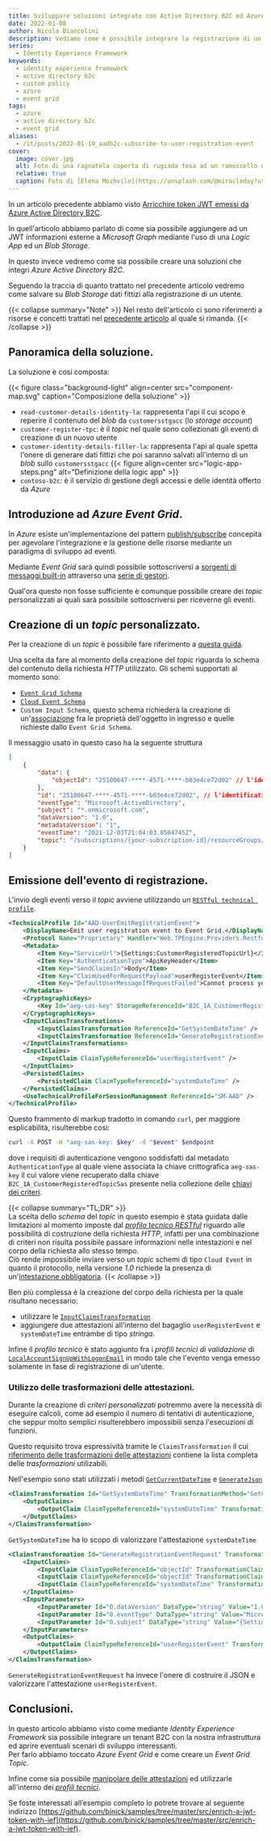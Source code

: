 ```yaml
---
title: Sviluppare soluzioni integrate con Active Directory B2C ed Azure Event Grid.
date: 2022-01-08
author: Nicola Biancolini
description: Vediamo come è possibile integrare la registrazione di un utente.
series: 
  - Identity Experience Framework
keywords:
  - identity experience framework 
  - active directory b2c
  - custom policy
  - azure
  - event grid
tags: 
  - azure
  - active directory b2c
  - event grid
aliases:
  - /it/posts/2022-01-10_aadb2c-subscribe-to-user-registration-event
cover:
  image: cover.jpg
  alt: Foto di una ragnatela coperta di rugiada tesa ad un ramoscello di ulivo o eucalipto
  relative: true
  caption: Foto di [Elena Mozhvilo](https://unsplash.com/@miracleday?utm_source=unsplash&utm_medium=referral&utm_content=creditCopyText) su [Unsplash](https://unsplash.com/?utm_source=unsplash&utm_medium=referral&utm_content=creditCopyText)
---
```


In un articolo precedente abbiamo visto <a href="https://www.ugidotnet.org/tip/2873/Arricchire-JWT-emessi-da-Active-Directory-B2C-con-criteri-personalizzati" title="Arricchire token JWT emessi da Azure Active Directory B2C." target="_blank">Arricchire token JWT emessi da Azure Active Directory B2C</a>.

In quell'articolo abbiamo parlato di come sia possibile aggiungere ad un JWT informazioni esterne a _Microsoft Graph_ mediante l'uso di una _Logic App_ ed un _Blob Storage_.

In questo invece vedremo come sia possibile creare una soluzioni che integri _Azure Active Directory B2C_.

Seguendo la traccia di quanto trattato nel precedente articolo vedremo come salvare su _Blob Storage_ dati fittizi alla registrazione di un utente.

{{< collapse summary="Note" >}}
Nel resto dell'articolo ci sono riferimenti a risorse e concetti trattati nel <a href="https://www.ugidotnet.org/tip/2873/Arricchire-JWT-emessi-da-Active-Directory-B2C-con-criteri-personalizzati" title="Arricchire token JWT emessi da Azure Active Directory B2C." target="_blank">precedente articolo</a> al quale si rimanda.
{{< /collapse >}}

## Panoramica della soluzione.

La soluzione è cosi composta:

{{< figure class="background-light" align=center src="component-map.svg" caption="Composizione della soluzione" >}}

- `read-customer-details-identity-la`: rappresenta l'api il cui scopo è reperire il contenuto del _blob_ da `customersstgacc` (lo _storage account_)
- `customer-register-tpc`: è il _topic_ nel quale sono collezionati gli eventi di creazione di un nuovo utente
- `customer-identity-details-filler-la`: rappresenta l'api al quale spetta l'onere di generare dati fittizi che poi saranno salvati all'interno di un _blob_ sullo `customersstgacc`
{{< figure align=center src="logic-app-steps.png" alt="Definizione della logic app" >}}
- `contoso-b2c`: è il servizio di gestione degli accessi e delle identità offerto da _Azure_

## Introduzione ad _Azure Event Grid_.

In _Azure_ esiste un'implementazione del pattern [publish/subscribe](https://en.wikipedia.org/wiki/Publish%E2%80%93subscribe_pattern) concepita per agevolare l'integrazione e la gestione delle risorse mediante un paradigma di sviluppo ad eventi.

Mediante _Event Grid_ sarà quindi possibile sottoscriversi a [sorgenti di messaggi built-in](https://docs.microsoft.com/azure/event-grid/overview#event-sources) attraverso una [serie di gestori](https://docs.microsoft.com/azure/event-grid/overview#event-handlers).

Qual'ora questo non fosse sufficiente è comunque possibile creare dei _topic_ personalizzati ai quali sarà possibile sottoscriversi per riceverne gli eventi.

## Creazione di un _topic_ personalizzato.

Per la creazione di un _topic_ è possibile fare riferimento a [questa guida](https://docs.microsoft.com/azure/event-grid/custom-event-quickstart-portal#create-a-custom-topic).

Una scelta da fare al momento della creazione del _topic_ riguarda lo schema del contenuto della richiesta _HTTP_ utilizzato. Gli schemi supportati al momento sono:

- [`Event Grid Schema`](https://docs.microsoft.com/azure/event-grid/event-schema)
- [`Cloud Event Schema`](https://docs.microsoft.com/azure/event-grid/cloud-event-schema)
- `Custom Input Schema`, questo schema richiederà la creazione di un'[associazione](https://docs.microsoft.com/azure/event-grid/input-mappings) fra le proprietà dell'oggetto in ingresso e quelle richieste dallo `Event Grid Schema`.

Il messaggio usato in questo caso ha la seguente struttura

``` json
[
    {
        "data": {
            "objectId": "25100647-****-4571-****-b03e4ce72d02" // l'identificativo utile ad identificare l'utente
        },
        "id": "25100647-****-4571-****-b03e4ce72d02", // l'identificativo univoco del messaggio, lo stesso di `data.objectId` in qesto caso
        "eventType": "Microsoft.ActiveDirectory", 
        "subject": "*.onmicrosoft.com",
        "dataVersion": "1.0",
        "metadataVersion": "1",
        "eventTime": "2021-12-03T21:04:03.8504745Z",
        "topic": "/subscriptions/{your-subscription-id}/resourceGroups/{your-resource-group}/providers/Microsoft.EventGrid/topics/{your-event-grid-topic}"
    }
]
```

## Emissione dell'evento di registrazione.

L'invio degli eventi verso il _topic_ avviene utilizzando un [`RESTful technical profile`](https://docs.microsoft.com/azure/active-directory-b2c/restful-technical-profile).

``` xml
<TechnicalProfile Id="AAD-UserEmitRegistrationEvent">
    <DisplayName>Emit user registration event to Event Grid.</DisplayName>
    <Protocol Name="Proprietary" Handler="Web.TPEngine.Providers.RestfulProvider, Web.TPEngine, Version=1.0.0.0, Culture=neutral, PublicKeyToken=null" />
    <Metadata>
        <Item Key="ServiceUrl">{Settings:CustomerRegisteredTopicUrl}</Item>
        <Item Key="AuthenticationType">ApiKeyHeader</Item>
        <Item Key="SendClaimsIn">Body</Item>
        <Item Key="ClaimUsedForRequestPayload">userRegisterEvent</Item>
        <Item Key="DefaultUserMessageIfRequestFailed">Cannot process your request right now, please try again later.</Item>
    </Metadata>
    <CryptographicKeys>
        <Key Id="aeg-sas-key" StorageReferenceId="B2C_1A_CustomerRegisteredTopicSas" />
    </CryptographicKeys>
    <InputClaimsTransformations>
        <InputClaimsTransformation ReferenceId="GetSystemDateTime" />
        <InputClaimsTransformation ReferenceId="GenerateRegistrationEventRequest" />
    </InputClaimsTransformations>
    <InputClaims>
        <InputClaim ClaimTypeReferenceId="userRegisterEvent" />
    </InputClaims>
    <PersistedClaims>
        <PersistedClaim ClaimTypeReferenceId="systemDateTime" />
    </PersistedClaims>
    <UseTechnicalProfileForSessionManagement ReferenceId="SM-AAD" />
</TechnicalProfile>
```

Questo frammento di markup tradotto in comando `curl`, per maggiore esplicabilità, risulterebbe cosi:

``` bash
curl -X POST -H "aeg-sas-key: $key" -d "$event" $endpoint
```

dove i requisiti di autenticazione vengono soddisfatti dal metadato `AuthenticationType` al quale viene associata la chiave crittografica `aeg-sas-key` il cui valore viene recuperato dalla chiave `B2C_1A_CustomerRegisteredTopicSas` presente nella collezione delle [chiavi dei criteri](https://docs.microsoft.com/azure/active-directory-b2c/policy-keys-overview?pivots=b2c-custom-policy).

{{< collapse summary="TL;DR" >}}  
La scelta dello _schema_ del _topic_ in questo esempio è stata guidata dalle limitazioni al momento imposte dal [_profilo tecnico RESTful_](https://docs.microsoft.com/azure/active-directory-b2c/restful-technical-profile) riguardo alle possibilità di costruzione della richiesta _HTTP_, infatti per una combinazione di criteri non risulta possibile passare informazioni nelle intestazioni e nel corpo della richiesta allo stesso tempo.  
Ciò rende impossibile inviare verso un _topic_ schemi di tipo `Cloud Event` in quanto il protocollo, nella versione _1.0_ richiede la presenza di un'[intestazione obbligatoria](https://docs.microsoft.com/azure/event-grid/cloud-event-schema#sample-event-using-cloudevents-schema).
{{< /collapse >}}

Ben più complessa è la creazione del corpo della richiesta per la quale risultano necessario:

- utilizzare le [`InputClaimsTransformation`](https://docs.microsoft.com/azure/active-directory-b2c/technicalprofiles#input-claims-transformations)
- aggiungere due attestazioni all'interno del bagaglio `userRegisterEvent` e `systemDateTime` entrambe di tipo _stringa_.

Infine il _profilo tecnico_ è stato aggiunto fra i _profili tecnici di validazione_ di [`LocalAccountSignUpWithLogonEmail`](https://github.com/binick/samples/blob/7782bd6bfcfcb8c2b18dc911d501b29ec05f8212/src/enrich-a-jwt-token-with-ief/ief/TrustFrameworkBase.xml#L764) in modo tale che l'evento venga emesso solamente in fase di registrazione di un'utente.

### Utilizzo delle trasformazioni delle attestazioni.

Durante la creazione di _criteri personalizzati_ potremmo avere la necessità di eseguire calcoli, come ad esempio il numero di tentativi di autenticazione, che seppur molto semplici risulterebbero impossibili senza l'esecuzioni di funzioni.

Questo requisito trova espressività tramite le `ClaimsTransformation` il cui [riferimento delle trasformazioni delle attestazioni](https://docs.microsoft.com/azure/active-directory-b2c/claimstransformations#claims-transformations-reference) contiene la lista completa delle _trasformazioni_ utilizabili.

Nell'esempio sono stati utilizzati i metodi [`GetCurrentDateTime`](https://docs.microsoft.com/azure/active-directory-b2c/date-transformations#getcurrentdatetime) e [`GenerateJson`](https://docs.microsoft.com/azure/active-directory-b2c/json-transformations#generatejson)

``` xml
<ClaimsTransformation Id="GetSystemDateTime" TransformationMethod="GetCurrentDateTime">
    <OutputClaims>
        <OutputClaim ClaimTypeReferenceId="systemDateTime" TransformationClaimType="currentDateTime" />
    </OutputClaims>
</ClaimsTransformation>
```

`GetSystemDateTime` ha lo scopo di valorizzare l'attestazione `systemDateTime`

``` xml
<ClaimsTransformation Id="GenerateRegistrationEventRequest" TransformationMethod="GenerateJson">
    <InputClaims>
        <InputClaim ClaimTypeReferenceId="objectId" TransformationClaimType="0.data.objectId" />
        <InputClaim ClaimTypeReferenceId="objectId" TransformationClaimType="0.id" />
        <InputClaim ClaimTypeReferenceId="systemDateTime" TransformationClaimType="0.eventTime" />
    </InputClaims>
    <InputParameters>
        <InputParameter Id="0.dataVersion" DataType="string" Value="1.0" />
        <InputParameter Id="0.eventType" DataType="string" Value="Microsoft.ActiveDirectory" />
        <InputParameter Id="0.subject" DataType="string" Value="{Settings:Tenant}" />
    </InputParameters>
    <OutputClaims>
        <OutputClaim ClaimTypeReferenceId="userRegisterEvent" TransformationClaimType="outputClaim" />
    </OutputClaims>
</ClaimsTransformation>
```

`GenerateRegistrationEventRequest` ha invece l'onere di costruire il JSON e valorizzare l'attestazione `userRegisterEvent`.

## Conclusioni.

In questo articolo abbiamo visto come mediante _Identity Experience Framework_ sia possibile integrare un tenant B2C con la nostra infrastruttura ed aprire eventuali scenari di sviluppo interessanti.  
Per farlo abbiamo toccato _Azure Event Grid_ e come creare un _Event Grid Topic_.

Infine come sia possibile [manipolare delle attestazioni](https://docs.microsoft.com/azure/active-directory-b2c/claimstransformations#claims-transformations-reference) ed utilizzarle all'interno dei [_profili tecnici_](https://docs.microsoft.com/azure/active-directory-b2c/technicalprofiles).

Se foste interessati all’esempio completo lo potrete trovare al seguente indirizzo [https://github.com/binick/samples/tree/master/src/enrich-a-jwt-token-with-ief](https://github.com/binick/samples/tree/master/src/enrich-a-jwt-token-with-ief).
